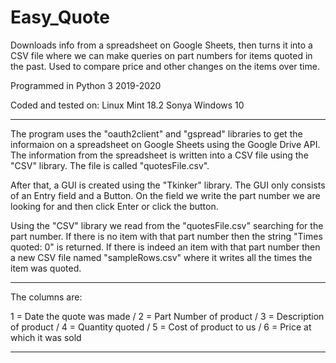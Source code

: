 # Easy_Quote
Downloads info from a spreadsheet on Google Sheets, then turns it into a CSV file where we can make queries on part numbers for items quoted in the past. Used to compare price and other changes on the items over time.

Programmed in Python 3
2019-2020

Coded and tested on:
  Linux Mint 18.2 Sonya
  Windows 10

----------------

The program uses the "oauth2client" and "gspread" libraries to get the informaion on a spreadsheet on Google Sheets using the Google Drive API. The information from the spreadsheet is written into a CSV file using the "CSV" library. The file is called "quotesFile.csv".

After that, a GUI is created using the "Tkinker" library. The GUI only consists of an Entry field and a Button. On the field we write the part number we are looking for and then click Enter or click the button.

Using the "CSV" library we read from the "quotesFile.csv" searching for the part number. If there is no item with that part number then the string "Times quoted: 0" is returned. If there is indeed an item with that part number then a new CSV file named "sampleRows.csv" where it writes all the times the item was quoted.

----------------

The columns are:

1 = Date the quote was made / 2 = Part Number of product / 3 = Description of product / 4 = Quantity quoted / 5 = Cost of product to us / 6 = Price at which it was sold

--------------
